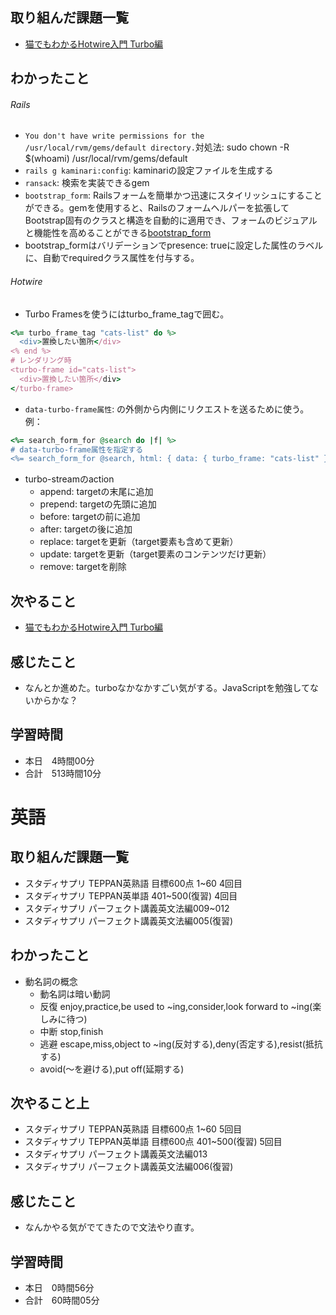 ## 取り組んだ課題一覧
- [猫でもわかるHotwire入門 Turbo編](https://zenn.dev/shita1112/books/cat-hotwire-turbo)
## わかったこと
###### Rails
- `You don't have write permissions for the /usr/local/rvm/gems/default directory.`対処法: sudo chown -R $(whoami) /usr/local/rvm/gems/default
- `rails g kaminari:config`: kaminariの設定ファイルを生成する
- `ransack`: 検索を実装できるgem
- `bootstrap_form`: Railsフォームを簡単かつ迅速にスタイリッシュにすることができる。gemを使用すると、Railsのフォームヘルパーを拡張してBootstrap固有のクラスと構造を自動的に適用でき、フォームのビジュアルと機能性を高めることができる[bootstrap_form](https://github.com/bootstrap-ruby/bootstrap_form)
- bootstrap_formはバリデーションでpresence: trueに設定した属性のラベルに、自動でrequiredクラス属性を付与する。
###### Hotwire
- Turbo Framesを使うにはturbo_frame_tagで囲む。
```ruby
<%= turbo_frame_tag "cats-list" do %>
  <div>置換したい箇所</div>
<% end %>
# レンダリング時
<turbo-frame id="cats-list">
  <div>置換したい箇所</div>
</turbo-frame>
```
- `data-turbo-frame属性`: <turbo-frame>の外側から内側にリクエストを送るために使う。例：
```ruby
<%= search_form_for @search do |f| %>
# data-turbo-frame属性を指定する
<%= search_form_for @search, html: { data: { turbo_frame: "cats-list" } } do |f| %>
```
- turbo-streamのaction
    - append: targetの末尾に追加
    - prepend: targetの先頭に追加
    - before: targetの前に追加
    - after: targetの後に追加
    - replace: targetを更新（target要素も含めて更新）
    - update: targetを更新（target要素のコンテンツだけ更新）
    - remove: targetを削除
## 次やること
- [猫でもわかるHotwire入門 Turbo編](https://zenn.dev/shita1112/books/cat-hotwire-turbo)
## 感じたこと
- なんとか進めた。turboなかなかすごい気がする。JavaScriptを勉強してないからかな？
## 学習時間
- 本日　4時間00分
- 合計　513時間10分


# 英語
## 取り組んだ課題一覧
- スタディサプリ TEPPAN英熟語 目標600点 1~60 4回目
- スタディサプリ TEPPAN英単語 401~500(復習) 4回目
- スタディサプリ パーフェクト講義英文法編009~012
- スタディサプリ パーフェクト講義英文法編005(復習)
## わかったこと
- 動名詞の概念
    - 動名詞は暗い動詞
    - 反復 enjoy,practice,be used to ~ing,consider,look forward to ~ing(楽しみに待つ)
    - 中断 stop,finish
    - 逃避 escape,miss,object to ~ing(反対する),deny(否定する),resist(抵抗する)
    - avoid(～を避ける),put off(延期する)
## 次やること上
- スタディサプリ TEPPAN英熟語 目標600点 1~60 5回目
- スタディサプリ TEPPAN英単語 目標600点 401~500(復習) 5回目
- スタディサプリ パーフェクト講義英文法編013
- スタディサプリ パーフェクト講義英文法編006(復習)
## 感じたこと
- なんかやる気がでてきたので文法やり直す。
## 学習時間
- 本日　0時間56分
- 合計　60時間05分